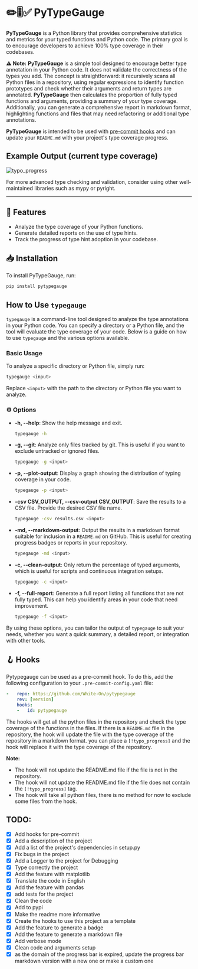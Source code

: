 # ✏️🎚️✅ PyTypeGauge

**PyTypeGauge** is a Python library that provides comprehensive statistics and metrics for your typed functions and Python code. The primary goal is to encourage developers to achieve 100% type coverage in their codebases.

**⚠️ Note:** **PyTypeGauge** is a simple tool designed to encourage better type annotation in your Python code. It does not validate the correctness of the types you add. The concept is straightforward: it recursively scans all Python files in a repository, using regular expressions to identify function prototypes and check whether their arguments and return types are annotated. **PyTypeGauge** then calculates the proportion of fully typed functions and arguments, providing a summary of your type coverage. Additionally, you can generate a comprehensive report in markdown format, highlighting functions and files that may need refactoring or additional type annotations.

**PyTypeGauge** is intended to be used with [pre-commit hooks](https://pre-commit.com/) and can update your `README.md` with your project's type coverage progress.

## Example Output (current type coverage)
![typo_progress](https://geps.dev/progress/84)

For more advanced type checking and validation, consider using other well-maintained libraries such as mypy or pyright.

---

## 🧩 Features

- Analyze the type coverage of your Python functions.
- Generate detailed reports on the use of type hints.
- Track the progress of type hint adoption in your codebase.

## 📥 Installation

To install PyTypeGauge, run:

```bash
pip install pytypegauge
```

## How to Use `typegauge`

`typegauge` is a command-line tool designed to analyze the type annotations in your Python code. You can specify a directory or a Python file, and the tool will evaluate the type coverage of your code. Below is a guide on how to use `typegauge` and the various options available.

### Basic Usage

To analyze a specific directory or Python file, simply run:

```sh
typegauge <input>
```

Replace `<input>` with the path to the directory or Python file you want to analyze.

### ⚙️ Options

- **-h, --help**: Show the help message and exit.
  ```sh
  typegauge -h
  ```

- **-g, --git**: Analyze only files tracked by git. This is useful if you want to exclude untracked or ignored files.
  ```sh
  typegauge -g <input>
  ```

- **-p, --plot-output**: Display a graph showing the distribution of typing coverage in your code.
  ```sh
  typegauge -p <input>
  ```

- **-csv CSV_OUTPUT, --csv-output CSV_OUTPUT**: Save the results to a CSV file. Provide the desired CSV file name.
  ```sh
  typegauge -csv results.csv <input>
  ```

- **-md, --markdown-output**: Output the results in a markdown format suitable for inclusion in a `README.md` on GitHub. This is useful for creating progress badges or reports in your repository.
  ```sh
  typegauge -md <input>
  ```

- **-c, --clean-output**: Only return the percentage of typed arguments, which is useful for scripts and continuous integration setups.
  ```sh
  typegauge -c <input>
  ```

- **-f, --full-report**: Generate a full report listing all functions that are not fully typed. This can help you identify areas in your code that need improvement.
  ```sh
  typegauge -f <input>
  ```

By using these options, you can tailor the output of `typegauge` to suit your needs, whether you want a quick summary, a detailed report, or integration with other tools.

## 🪝 Hooks

Pytypegauge can be used as a pre-commit hook. To do this, add the following configuration to your `.pre-commit-config.yaml` file:

```yaml
-   repo: https://github.com/White-On/pytypegauge
    rev: [version]
    hooks:
    -   id: pytypegauge

```
The hooks will get all the python files in the repository and check the type coverage of the functions in the files. If there is a `README.md` file in the repository, the hook will update the file with the type coverage of the repository in a markdown format. you can place a `[!typo_progress]` and the hook will replace it with the type coverage of the repository.

**Note:** 
- The hook will not update the README.md file if the file is not in the repository.
- The hook will not update the README.md file if the file does not contain the `[!typo_progress]` tag.
- The hook will take all python files, there is no method for now to exclude some files from the hook.

## TODO:

- [x] Add hooks for pre-commit
- [x] Add a description of the project
- [x] Add a list of the project's dependencies in setup.py
- [x] Fix bugs in the project
- [x] Add a Logger to the project for Debugging
- [x] Type correctly the project
- [x] Add the feature with matplotlib
- [x] Translate the code in English
- [x] Add the feature with pandas
- [x] add tests for the project
- [x] Clean the code
- [x] Add to pypi 
- [x] Make the readme more informative
- [x] Create the hooks to use this project as a template
- [x] Add the feature to generate a badge
- [x] Add the feature to generate a markdown file
- [x] Add verbose mode
- [x] Clean code and arguments setup
- [x] as the domain of the progress bar is expired, update the progress bar markdown version with a new one or make a custom one 
